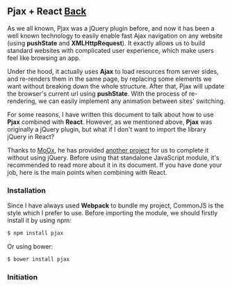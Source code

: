 ## Pjax + React [Back](./../react.md)

As we all known, Pjax was a jQuery plugin before, and now it has been a well known technology to easily enable fast Ajax navigation on any website (using **pushState** and **XMLHttpRequest**). It exactly allows us to build standard websites with complicated user experience, which make users feel like browsing an app.

Under the hood, it actually uses **Ajax** to load resources from server sides, and re-renders them in the same page, by replacing some elements we want without breaking down the whole structure. After that, Pjax will update the browser's current url using **pushState**. With the process of re-rendering, we can easily implement any animation between sites' switching.

For some reasons, I have written this document to talk about how to use **Pjax** combined with **React**. However, as we mentioned above, **Pjax** was originally a jQuery plugin, but what if I don't want to import the library jQuery in React?

Thanks to [MoOx](https://github.com/MoOx), he has provided [another project](https://github.com/MoOx/pjax) for us to complete it without using jQuery. Before using that standalone JavaScript module, it's recommended to read more about it in its document. If you have done your job, here is the main points when combining with React.

### Installation

Since I have always used **Webpack** to bundle my project, CommonJS is the style which I prefer to use. Before importing the module, we should firstly install it by using npm:

```bash
$ npm install pjax
```

Or using bower:

```bash
$ bower install pjax
```

### Initiation